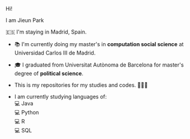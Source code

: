 Hi!

I am Jieun Park 

🇪🇸 I'm staying in Madrid, Spain.

- 📚 I'm currently doing my master's in **computation social science** at Universidad Carlos III de Madrid.
- 🎓 I graduated from Universitat Autònoma de Barcelona for master's degree of **political science**.
- This is my repositories for my studies and codes. 👩🏻‍💻

- I am currently studying languages of: <br>
  💻 Java <br>
  💻 Python <br>
  💻 R <br>
  💻 SQL <br>


<!--
**CSSjieun/CSSjieun** is a ✨ _special_ ✨ repository because its `README.md` (this file) appears on your GitHub profile.

Here are some ideas to get you started:

- 🔭 I’m currently working on ...
- 🌱 I’m currently learning ...
- 👯 I’m looking to collaborate on ...
- 🤔 I’m looking for help with ...
- 💬 Ask me about ...
- 📫 How to reach me: ...
- 😄 Pronouns: ...
- ⚡ Fun fact: ...
-->
